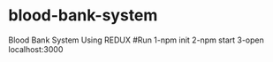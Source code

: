 # blood-bank-system
Blood Bank System Using REDUX
#Run
1-npm init
2-npm start
3-open localhost:3000
